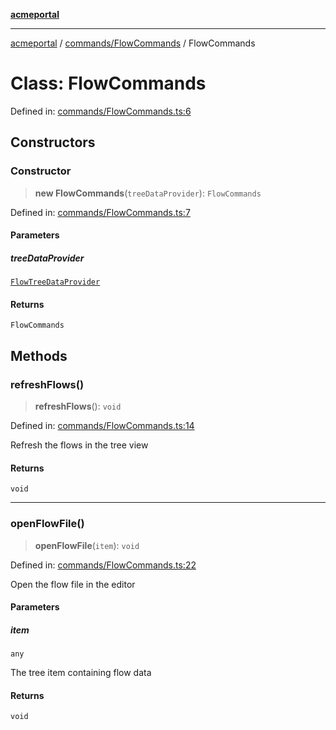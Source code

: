 [**acmeportal**](../../../README.md)

***

[acmeportal](../../../README.md) / [commands/FlowCommands](../README.md) / FlowCommands

# Class: FlowCommands

Defined in: [commands/FlowCommands.ts:6](https://github.com/blackwhitehere/acme-portal/blob/main/src/commands/FlowCommands.ts#L6)

## Constructors

### Constructor

> **new FlowCommands**(`treeDataProvider`): `FlowCommands`

Defined in: [commands/FlowCommands.ts:7](https://github.com/blackwhitehere/acme-portal/blob/main/src/commands/FlowCommands.ts#L7)

#### Parameters

##### treeDataProvider

[`FlowTreeDataProvider`](../../../treeView/treeDataProvider/classes/FlowTreeDataProvider.md)

#### Returns

`FlowCommands`

## Methods

### refreshFlows()

> **refreshFlows**(): `void`

Defined in: [commands/FlowCommands.ts:14](https://github.com/blackwhitehere/acme-portal/blob/main/src/commands/FlowCommands.ts#L14)

Refresh the flows in the tree view

#### Returns

`void`

***

### openFlowFile()

> **openFlowFile**(`item`): `void`

Defined in: [commands/FlowCommands.ts:22](https://github.com/blackwhitehere/acme-portal/blob/main/src/commands/FlowCommands.ts#L22)

Open the flow file in the editor

#### Parameters

##### item

`any`

The tree item containing flow data

#### Returns

`void`
